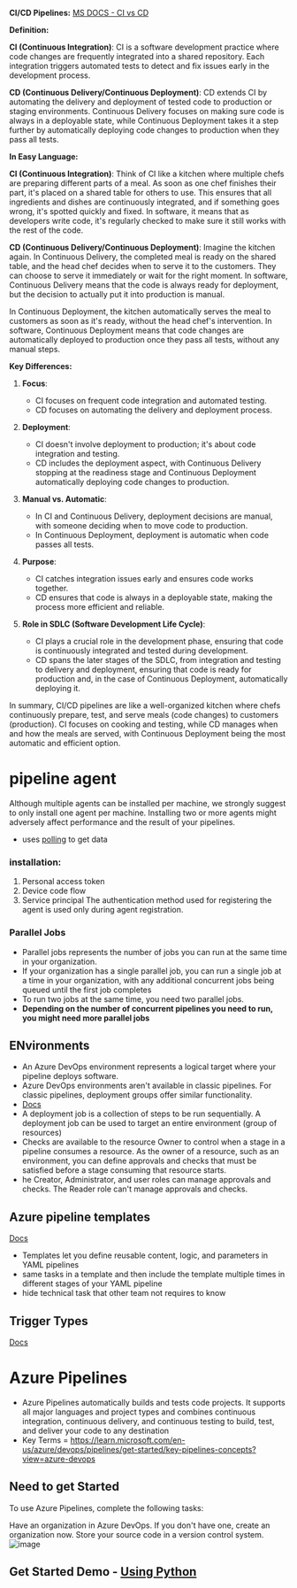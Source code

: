 **CI/CD Pipelines:**
[MS DOCS - CI vs CD ](https://learn.microsoft.com/en-us/azure/devops/pipelines/get-started/pipelines-get-started?view=azure-devops#automate-tests-builds-and-delivery)

**Definition:**

**CI (Continuous Integration)**: CI is a software development practice where code changes are frequently integrated into a shared repository. Each integration triggers automated tests to detect and fix issues early in the development process.

**CD (Continuous Delivery/Continuous Deployment)**: CD extends CI by automating the delivery and deployment of tested code to production or staging environments. Continuous Delivery focuses on making sure code is always in a deployable state, while Continuous Deployment takes it a step further by automatically deploying code changes to production when they pass all tests.

**In Easy Language:**

**CI (Continuous Integration)**: Think of CI like a kitchen where multiple chefs are preparing different parts of a meal. As soon as one chef finishes their part, it's placed on a shared table for others to use. This ensures that all ingredients and dishes are continuously integrated, and if something goes wrong, it's spotted quickly and fixed. In software, it means that as developers write code, it's regularly checked to make sure it still works with the rest of the code.

**CD (Continuous Delivery/Continuous Deployment)**: Imagine the kitchen again. In Continuous Delivery, the completed meal is ready on the shared table, and the head chef decides when to serve it to the customers. They can choose to serve it immediately or wait for the right moment. In software, Continuous Delivery means that the code is always ready for deployment, but the decision to actually put it into production is manual. 

In Continuous Deployment, the kitchen automatically serves the meal to customers as soon as it's ready, without the head chef's intervention. In software, Continuous Deployment means that code changes are automatically deployed to production once they pass all tests, without any manual steps.

**Key Differences:**

1. **Focus**:
   - CI focuses on frequent code integration and automated testing.
   - CD focuses on automating the delivery and deployment process.

2. **Deployment**:
   - CI doesn't involve deployment to production; it's about code integration and testing.
   - CD includes the deployment aspect, with Continuous Delivery stopping at the readiness stage and Continuous Deployment automatically deploying code changes to production.

3. **Manual vs. Automatic**:
   - In CI and Continuous Delivery, deployment decisions are manual, with someone deciding when to move code to production.
   - In Continuous Deployment, deployment is automatic when code passes all tests.

4. **Purpose**:
   - CI catches integration issues early and ensures code works together.
   - CD ensures that code is always in a deployable state, making the process more efficient and reliable.

5. **Role in SDLC (Software Development Life Cycle)**:
   - CI plays a crucial role in the development phase, ensuring that code is continuously integrated and tested during development.
   - CD spans the later stages of the SDLC, from integration and testing to delivery and deployment, ensuring that code is ready for production and, in the case of Continuous Deployment, automatically deploying it.

In summary, CI/CD pipelines are like a well-organized kitchen where chefs continuously prepare, test, and serve meals (code changes) to customers (production). CI focuses on cooking and testing, while CD manages when and how the meals are served, with Continuous Deployment being the most automatic and efficient option.

# pipeline agent
Although multiple agents can be installed per machine, we strongly suggest to only install one agent per machine. Installing two or more agents might adversely affect performance and the result of your pipelines.
- uses [polling](https://dev.to/pragyasapkota/polling-and-streaming-15h5) to get data
### installation:
1. Personal access token
2. Device code flow
3. Service principal
The authentication method used for registering the agent is used only during agent registration.

### Parallel Jobs
- Parallel jobs represents the number of jobs you can run at the same time in your organization.
-  If your organization has a single parallel job, you can run a single job at a time in your organization, with any additional concurrent jobs being queued until the first job completes
-  To run two jobs at the same time, you need two parallel jobs.
-   **Depending on the number of concurrent pipelines you need to run, you might need more parallel jobs**

## ENvironments
-  An Azure DevOps environment represents a logical target where your pipeline deploys software.
-  Azure DevOps environments aren't available in classic pipelines. For classic pipelines, deployment groups offer similar functionality.
-  [Docs](https://learn.microsoft.com/en-us/azure/devops/pipelines/process/environments?view=azure-devops)
-  A deployment job is a collection of steps to be run sequentially. A deployment job can be used to target an entire environment (group of resources)
-  Checks are available to the resource Owner to control when a stage in a pipeline consumes a resource. As the owner of a resource, such as an environment, you can define approvals and checks that must be satisfied before a stage consuming that resource starts.
-  he Creator, Administrator, and user roles can manage approvals and checks. The Reader role can't manage approvals and checks.

## Azure pipeline templates
[Docs](https://learn.microsoft.com/en-us/azure/devops/pipelines/process/templates?view=azure-devops&pivots=templates-includes)
- Templates let you define reusable content, logic, and parameters in YAML pipelines
- same tasks in a template and then include the template multiple times in different stages of your YAML pipeline
- hide technical task that other team not requires to know

## Trigger Types
[Docs](https://learn.microsoft.com/en-us/azure/devops/pipelines/build/triggers?view=azure-devops)
# Azure Pipelines
- Azure Pipelines automatically builds and tests code projects. It supports all major languages and project types and combines continuous integration, continuous delivery, and continuous testing to build, test, and deliver your code to any destination
- Key Terms = https://learn.microsoft.com/en-us/azure/devops/pipelines/get-started/key-pipelines-concepts?view=azure-devops
## Need to get Started
To use Azure Pipelines, complete the following tasks:

Have an organization in Azure DevOps. If you don't have one, create an organization now.
Store your source code in a version control system.![image](https://github.com/Ananyojha/az-400/assets/76782360/b5d53707-6ca8-4907-9db8-43ea45e9774d)

## Get Started Demo - [Using Python](https://learn.microsoft.com/en-us/azure/devops/pipelines/create-first-pipeline?view=azure-devops&tabs=python%2Ctfs-2018-2%2Cbrowser)
